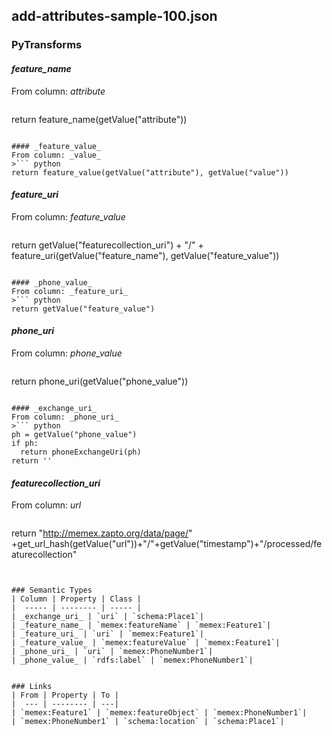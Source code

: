 ## add-attributes-sample-100.json

### PyTransforms
#### _feature_name_
From column: _attribute_
>``` python
return feature_name(getValue("attribute"))
```

#### _feature_value_
From column: _value_
>``` python
return feature_value(getValue("attribute"), getValue("value"))
```

#### _feature_uri_
From column: _feature_value_
>``` python
return getValue("featurecollection_uri") + "/" + feature_uri(getValue("feature_name"), getValue("feature_value"))
```

#### _phone_value_
From column: _feature_uri_
>``` python
return getValue("feature_value")
```

#### _phone_uri_
From column: _phone_value_
>``` python
return phone_uri(getValue("phone_value"))
```

#### _exchange_uri_
From column: _phone_uri_
>``` python
ph = getValue("phone_value")
if ph:
  return phoneExchangeUri(ph)
return ''
```

#### _featurecollection_uri_
From column: _url_
>``` python
return "http://memex.zapto.org/data/page/" +get_url_hash(getValue("url"))+"/"+getValue("timestamp")+"/processed/featurecollection"
```


### Semantic Types
| Column | Property | Class |
|  ----- | -------- | ----- |
| _exchange_uri_ | `uri` | `schema:Place1`|
| _feature_name_ | `memex:featureName` | `memex:Feature1`|
| _feature_uri_ | `uri` | `memex:Feature1`|
| _feature_value_ | `memex:featureValue` | `memex:Feature1`|
| _phone_uri_ | `uri` | `memex:PhoneNumber1`|
| _phone_value_ | `rdfs:label` | `memex:PhoneNumber1`|


### Links
| From | Property | To |
|  --- | -------- | ---|
| `memex:Feature1` | `memex:featureObject` | `memex:PhoneNumber1`|
| `memex:PhoneNumber1` | `schema:location` | `schema:Place1`|
